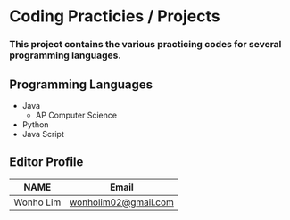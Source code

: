 # Coding **Practicies / Projects**

### This project contains the various practicing codes for several programming languages.

## Programming Languages
* Java
  * AP Computer Science
* Python 
* Java Script

## Editor Profile
<!-- Tables -->
| NAME      | Email                |
| --------- | -------------------- |
| Wonho Lim | wonholim02@gmail.com |
